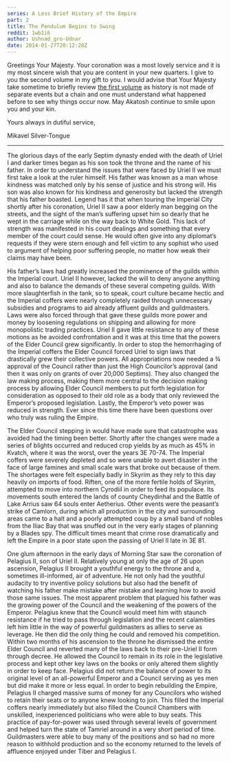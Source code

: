 ```yaml
---
series: A Less Brief History of the Empire
part: 2
title: The Pendulum Begins to Swing
reddit: 1wb1i6
author: Ushnad_gro-Udnar
date: 2014-01-27T20:12:28Z
---
```


Greetings Your Majesty. Your coronation was a most lovely service and it is my
most sincere wish that you are content in your new quarters. I give to you the
second volume in my gift to you. I would advise that Your Majesty take sometime
to briefly review [the first volume][0] as history is not made of separate
events but a chain and one must understand what happened before to see why
things occur now. May Akatosh continue to smile upon you and your kin.

Yours always in dutiful service,

Mikavel Silver-Tongue

----

The glorious days of the early Septim dynasty ended with the death of Uriel I
and darker times began as his son took the throne and the name of his father. In
order to understand the issues that were faced by Uriel II we must first take a
look at the ruler himself. His father was known as a man whose kindness was
matched only by his sense of justice and his strong will. His son was also known
for his kindness and generosity but lacked the strength that his father boasted.
Legend has it that when touring the Imperial City shortly after his coronation,
Uriel II saw a poor elderly man begging on the streets, and the sight of the
man’s suffering upset him so dearly that he wept in the carriage while on the
way back to White Gold. This lack of strength was manifested in his court
dealings and something that every member of the court could sense. He would
often give into any diplomat’s requests if they were stern enough and fell
victim to any sophist who used to argument of helping poor suffering people, no
matter how weak their claims may have been.

His father’s laws had greatly increased the prominence of the guilds within the
Imperial court. Uriel II however, lacked the will to deny anyone anything and
also to balance the demands of these several competing guilds. With more
slaughterfish in the tank, so to speak, court culture became hectic and the
Imperial coffers were nearly completely raided through unnecessary subsidies and
programs to aid already affluent guilds and guildmasters. Laws were also forced
through that gave these guilds more power and money by loosening regulations on
shipping and allowing for more monopolistic trading practices. Uriel II gave
little resistance to any of these motions as he avoided confrontation and it was
at this time that the powers of the Elder Council grew significantly. In order to
stop the hemorrhaging of the Imperial coffers the Elder Council forced Uriel to
sign laws that drastically grew their collective powers. All appropriations now
needed a ¾ approval of the Council rather than just the High Councilor’s approval
(and then it was only on grants of over 20,000 Septims). They also changed the
law making process, making them more central to the decision making process by
allowing Elder Council members to put forth legislation for consideration as
opposed to their old role as a body that only reviewed the Emperor’s proposed
legislation. Lastly, the Emperor’s veto power was reduced in strength. Ever
since this time there have been questions over who truly was ruling the Empire.

The Elder Council stepping in would have made sure that catastrophe was avoided
had the timing been better. Shortly after the changes were made a series of
blights occurred and reduced crop yields by as much as 45% in Kvatch, where it
was the worst, over the years 3E 70-74. The Imperial coffers were severely
depleted and so were unable to avert disaster in the face of large famines and
small scale wars that broke out because of them. The shortages were felt
especially badly in Skyrim as they rely to this day heavily on imports of food.
Riften, one of the more fertile holds of Skyrim, attempted to move into northern
Cyrodiil in order to feed its populace. Its movements south entered the lands of
county Cheydinhal and the Battle of Lake Arrius saw 64 souls enter Aetherius.
Other events were the peasant’s strike of Camlorn, during which all production
in the city and surrounding areas came to a halt and a poorly attempted coup by
a small band of nobles from the Iliac Bay that was snuffed out in the very early
stages of planning by a Blades spy. The difficult times meant that crime rose
dramatically and left the Empire in a poor state upon the passing of Uriel II
late in 3E 81.

One glum afternoon in the early days of Morning Star saw the coronation of
Pelagius II, son of Uriel II. Relatively young at only the age of 26 upon
ascension, Pelagius II brought a youthful energy to the throne and a, sometimes
ill-informed, air of adventure. He not only had the youthful audacity to try
inventive policy solutions but also had the benefit of watching his father make
mistake after mistake and learning how to avoid those same issues. The most
apparent problem that plagued his father was the growing power of the Council
and the weakening of the powers of the Emperor. Pelagius knew that the Council
would meet him with staunch resistance if he tried to pass through legislation
and the recent calamities left him little in the way of powerful guildmasters as
allies to serve as leverage. He then did the only thing he could and removed his
competition. Within two months of his ascension to the throne he dismissed the
entire Elder Council and reverted many of the laws back to their pre-Uriel II
form through decree. He allowed the Council to remain in its role in the
legislative process and kept other key laws on the books or only altered them
slightly in order to keep face. Pelagius did not return the balance of power to
its original level of an all-powerful Emperor and a Council serving as yes men
but did make it more or less equal. In order to begin rebuilding the Empire,
Pelagius II charged massive sums of money for any Councilors who wished to
retain their seats or to anyone knew looking to join. This filled the Imperial
coffers nearly immediately but also filled the Council Chambers with unskilled,
inexperienced politicians who were able to buy seats. This practice of
pay-for-power was used through several levels of government and helped turn the
state of Tamriel around in a very short period of time. Guildmasters were able
to buy many of the positions and so had no more reason to withhold production
and so the economy returned to the levels of affluence enjoyed under Tiber and
Pelagius I.

[0]: ./1uo9oe
